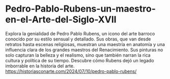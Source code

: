 # Pedro-Pablo-Rubens-un-maestro-en-el-Arte-del-Siglo-XVII
Explora la genialidad de Pedro Pablo Rubens, un icono del arte barroco conocido por su estilo sensual y detallado. Sus obras, que van desde retratos hasta escenas religiosas, muestran una maestría en anatomía y una influencia clara de los grandes maestros del Renacimiento. Sus pinturas no solo capturan la belleza y el realismo, sino que también narran la rica cultura y política de su tiempo. Descubre cómo Rubens dejó un legado imborrable en la historia del arte.
https://historiasconarte.com/2024/07/10/pedro-pablo-rubens/
